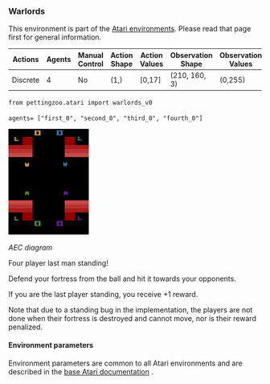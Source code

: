 
### Warlords

This environment is part of the [Atari environments](atari). Please read that page first for general information.

| Actions | Agents  | Manual Control | Action Shape | Action Values | Observation Shape | Observation Values |
|---------|---------|----------------|--------------|---------------|-------------------|--------------------|
| Discrete  | 4 | No      | (1,)    | [0,17]         | (210, 160, 3)         | (0,255)            |

`from pettingzoo.atari import warlords_v0`

`agents= ["first_0", "second_0", "third_0", "fourth_0"]`

![warlords gif](docs/atari/atari_warlords.gif)

*AEC diagram*

Four player last man standing!

Defend your fortress from the ball and hit it towards your opponents.

If you are the last player standing, you receive +1 reward.

Note that due to a standing bug in the implementation, the players are not done when their fortress is destroyed and cannot move, nor is their reward penalized. 

#### Environment parameters

Environment parameters are common to all Atari environments and are described in the [base Atari documentation](atari) .
